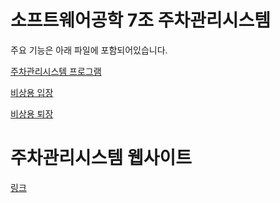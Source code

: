 # 소프트웨어공학 7조 주차관리시스템

주요 기능은 아래 파일에 포함되어있습니다.

[주차관리시스템 프로그램](https://github.com/Allelujaa/django/blob/master/parkinglist/parkfunctions.py)

[비상용 입장](https://github.com/Allelujaa/django/blob/master/parkinglist/emergency_enter.py)

[비상용 퇴장](https://github.com/Allelujaa/django/blob/master/parkinglist/emergency_exit.py)

# 주차관리시스템 웹사이트

[링크](https://parkingsystem-221809.appspot.com/)